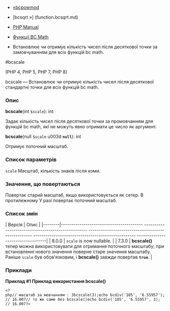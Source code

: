 - [«bcpowmod](function.bcpowmod.md)
- [bcsqrt »] (function.bcsqrt.md)

- [PHP Manual](index.md)
- [Функції BC Math](ref.bc.md)
- Встановлює чи отримує кількість чисел після десяткової точки
за замовчуванням для всіх функцій bc math.

#bcscale

(PHP 4, PHP 5, PHP 7, PHP 8)

bcscale — Встановлює чи отримує кількість чисел після десяткової
стандартні точки для всіх функцій bc math.

### Опис

**bcscale**(int `$scale`): int

Задає кількість чисел після десяткової точки за промовчанням для функцій
bc math, які не можуть явно отримати це число як аргумент.

**bcscale**(null `$scale` u003d **`null`**): int

Отримує поточний масштаб.

### Список параметрів

`scale`
Масштаб, кількість знаків після коми.

### Значення, що повертаються

Повертає старий масштаб, якщо використовується як сетер. В протилежному
У разі повертає поточний масштаб.

### Список змін

| Версія | Опис |
|--------|---------------------------------------- -------------------------------------------------- -------------------------------------------------- -------------------------------------------------- ----------------------------------|
| 8.0.0 | `scale` is now nullable. |
| 7.3.0 | **bcscale()** тепер можна використовувати для отримання поточного масштабу; при встановленні нового значення поверне старе значення масштабу. Раніше `scale` був обов'язковим, і **bcscale()** завжди повертав **`true`**. |

### Приклади

**Приклад #1 Приклад використання **bcscale()****

`<?php// масштаб за мовчанням : 3bcscale(3);echo bcdiv('105', '6.55957'); // 16.007// то же саме без bcscale()echo bcdiv('105', '6.55957', 3); // 16.007?> `
